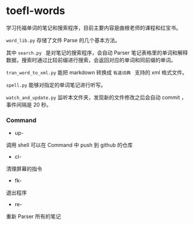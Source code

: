 # toefl-words
学习托福单词的笔记和搜索程序，目前主要内容是曲根老师的课程和红宝书。

`word_lib.py` 存储了文件 Parse 的几个基本方法。

其中 `search.py ` 是对笔记的搜索程序，会自动 Parser 笔记表格里的单词和解释数据，搜索时通过比较前缀进行搜索，会返回对应的单词和同前缀的单词。

`tran_word_to_xml.py` 能把 markdown 转换成 `有道词典 ` 支持的 xml 格式文件。

`spell.py` 能够对指定的单词笔记进行听写。

`watch_and_update.py` 监听本文件夹，发现新的文件修改之后会自动 commit ，事件间隔是 20 秒。

### Command

* up-

调用 shell 可以在 Command 中 push 到 github 的仓库

* cl-

清理屏幕的指令

* fk-

退出程序

* re-

重新 Parser 所有的笔记



